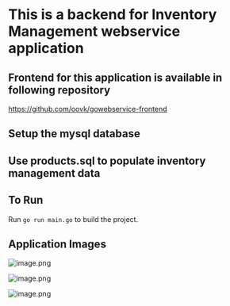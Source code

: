 # This is a backend for Inventory Management webservice application

## Frontend for this application is available in following repository

https://github.com/oovk/gowebservice-frontend

## Setup the mysql database

## Use products.sql to populate inventory management data

## To Run

Run `go run main.go` to build the project.

## Application Images

![image.png](ManageInventory.png)

![image.png](receipt.png)

![image.png](database.png)

